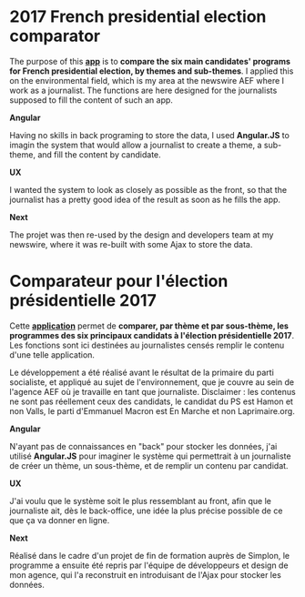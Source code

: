 # 2017 French presidential election comparator

The purpose of this **<a href="https://anouchk.github.io/Comparateur_2017/comparateur_journalistes_contenus.html">app</a>** is to <b>compare the six main candidates' programs for French presidential election, by themes and sub-themes</b>. I applied this on the environmental field, which is my area at the newswire AEF where I work as a journalist. The functions are here designed for the journalists supposed to fill the content of such an app.

**Angular** 

Having no skills in back programing to store the data, I used <b>Angular.JS</b> to imagin the system that would allow a journalist to create a theme, a sub-theme, and fill the content by candidate.

**UX** 

I wanted the system to look as closely as possible as the front, so that the journalist has a pretty good idea of the result as soon as he fills the app.

**Next** 

The projet was then re-used by the design and developers team at my newswire, where it was re-built with some Ajax to store the data.

# Comparateur pour l'élection présidentielle 2017

Cette **<a href="https://anouchk.github.io/Comparateur_2017/comparateur_journalistes_contenus.html">application</a>** permet de <b>comparer, par thème et par sous-thème, les programmes des six principaux candidats à l'élection présidentielle 2017</b>. Les fonctions sont ici destinées au journalistes censés remplir le contenu d'une telle application.

Le développement a été réalisé avant le résultat de la primaire du parti socialiste, et appliqué au sujet de l'environnement, que je couvre au sein de l'agence AEF où je travaille en tant que journaliste. Disclaimer : les contenus ne sont pas réellement ceux des candidats, le candidat du PS est Hamon et non Valls, le parti d'Emmanuel Macron est En Marche et non Laprimaire.org.

**Angular** 

N'ayant pas de connaissances en "back" pour stocker les données, j'ai utilisé <b>Angular.JS</b> pour imaginer le système qui permettrait à un journaliste de créer un thème, un sous-thème, et de remplir un contenu par candidat. 

**UX** 

J'ai voulu que le système soit le plus ressemblant au front, afin que le journaliste ait, dès le back-office, une idée la plus précise possible de ce que ça va donner en ligne. 

**Next** 

Réalisé dans le cadre d'un projet de fin de formation auprès de Simplon, le programme a ensuite été repris par l'équipe de développeurs et design de mon agence, qui l'a reconstruit en introduisant de l'Ajax pour stocker les données.
